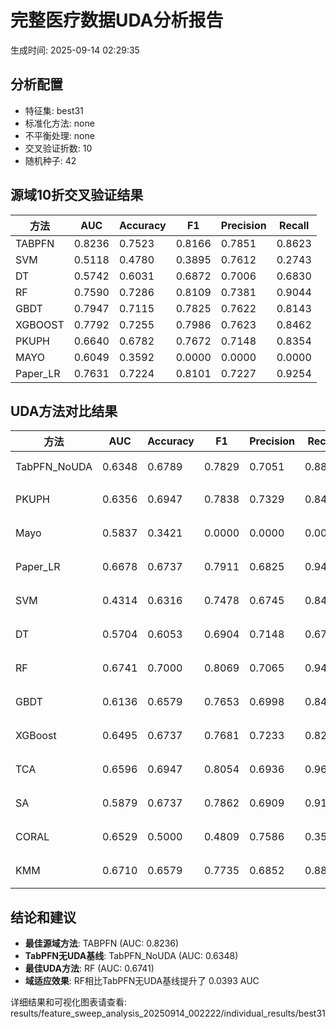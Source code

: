 # 完整医疗数据UDA分析报告

生成时间: 2025-09-14 02:29:35

## 分析配置

- 特征集: best31
- 标准化方法: none
- 不平衡处理: none
- 交叉验证折数: 10
- 随机种子: 42

## 源域10折交叉验证结果

| 方法 | AUC | Accuracy | F1 | Precision | Recall |
|------|-----|----------|----|-----------| -------|
| TABPFN | 0.8236 | 0.7523 | 0.8166 | 0.7851 | 0.8623 |
| SVM | 0.5118 | 0.4780 | 0.3895 | 0.7612 | 0.2743 |
| DT | 0.5742 | 0.6031 | 0.6872 | 0.7006 | 0.6830 |
| RF | 0.7590 | 0.7286 | 0.8109 | 0.7381 | 0.9044 |
| GBDT | 0.7947 | 0.7115 | 0.7825 | 0.7622 | 0.8143 |
| XGBOOST | 0.7792 | 0.7255 | 0.7986 | 0.7623 | 0.8462 |
| PKUPH | 0.6640 | 0.6782 | 0.7672 | 0.7148 | 0.8354 |
| MAYO | 0.6049 | 0.3592 | 0.0000 | 0.0000 | 0.0000 |
| Paper_LR | 0.7631 | 0.7224 | 0.8101 | 0.7227 | 0.9254 |

## UDA方法对比结果

| 方法 | AUC | Accuracy | F1 | Precision | Recall | 类型 |
|------|-----|----------|----|-----------| -------|------|
| TabPFN_NoUDA | 0.6348 | 0.6789 | 0.7829 | 0.7051 | 0.8800 | TabPFN基线 |
| PKUPH | 0.6356 | 0.6947 | 0.7838 | 0.7329 | 0.8474 | 传统基线 |
| Mayo | 0.5837 | 0.3421 | 0.0000 | 0.0000 | 0.0000 | 传统基线 |
| Paper_LR | 0.6678 | 0.6737 | 0.7911 | 0.6825 | 0.9429 | 传统基线 |
| SVM | 0.4314 | 0.6316 | 0.7478 | 0.6745 | 0.8474 | 机器学习基线 |
| DT | 0.5704 | 0.6053 | 0.6904 | 0.7148 | 0.6788 | 机器学习基线 |
| RF | 0.6741 | 0.7000 | 0.8069 | 0.7065 | 0.9436 | 机器学习基线 |
| GBDT | 0.6136 | 0.6579 | 0.7653 | 0.6998 | 0.8474 | 机器学习基线 |
| XGBoost | 0.6495 | 0.6737 | 0.7681 | 0.7233 | 0.8231 | 机器学习基线 |
| TCA | 0.6596 | 0.6947 | 0.8054 | 0.6936 | 0.9600 | UDA方法 |
| SA | 0.5879 | 0.6737 | 0.7862 | 0.6909 | 0.9120 | UDA方法 |
| CORAL | 0.6529 | 0.5000 | 0.4809 | 0.7586 | 0.3520 | UDA方法 |
| KMM | 0.6710 | 0.6579 | 0.7735 | 0.6852 | 0.8880 | UDA方法 |

## 结论和建议

- **最佳源域方法**: TABPFN (AUC: 0.8236)
- **TabPFN无UDA基线**: TabPFN_NoUDA (AUC: 0.6348)
- **最佳UDA方法**: RF (AUC: 0.6741)
- **域适应效果**: RF相比TabPFN无UDA基线提升了 0.0393 AUC

详细结果和可视化图表请查看: results/feature_sweep_analysis_20250914_002222/individual_results/best31